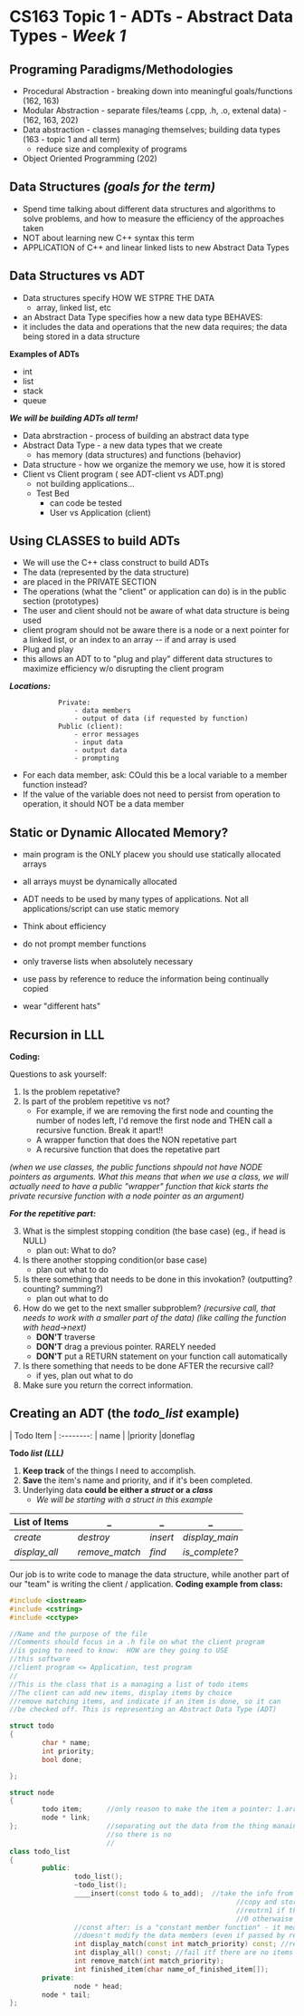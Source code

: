 CS163 Topic 1 - ADTs - Abstract Data Types - *Week 1*
==========================================
	
Programing Paradigms/Methodologies
----------------------------------- 
+ Procedural Abstraction - breaking down into meaningful goals/functions (162, 163)
+ Modular Abstraction - separate files/teams (.cpp, .h, .o, extenal data) - (162, 163, 202)
+ Data abstraction - classes managing themselves; building data types (163 - topic 1 and all term)
  - reduce size and complexity of programs
+ Object Oriented Programming (202)

Data Structures *(goals for the term)*
---------------
+ Spend time talking about different data structures and algorithms to solve problems, and 
  how to measure the efficiency of the approaches taken
+ NOT about learning new C++ syntax this term
+ APPLICATION of C++ and linear linked lists to new Abstract Data Types

		
Data Structures vs ADT
----------------------
+ Data structures specify HOW WE STPRE THE DATA
  - array, linked list, etc
+ an Abstract Data Type specifies how a new data type BEHAVES:
+ it includes the data and operations that the new data requires;
  the data being stored in a data structure

**Examples of ADTs**
+ int
+ list
+ stack
+ queue
		
***We will be building ADTs all term!***

+ Data abrstraction - process of building an abstract data type
+ Abstract Data Type - a new data types that we create
  - has memory (data structures)  and functions (behavior)
+ Data structure - how we organize the memory we use, how it is stored
+ Client vs Client program ( see ADT-client vs ADT.png)
  - not building applications...
  - Test Bed
    * can code be tested
    * User vs Application (client)

Using CLASSES to build ADTs
---------------------------
+ We will use the C++ class construct to build ADTs
+ The data (represented by the data structure)
+ are placed in the PRIVATE SECTION
+ The operations (what the "client" or application can do) is in the
  public section (prototypes)
+ The user and client should not be aware of what data structure is being used
+ client program should not be aware there is a node or a next pointer
  for a linked list, or an index to an array -- if and array is used
+ Plug and play
+ this allows an ADT to to "plug and play" different data structures
  to maximize efficiency w/o disrupting the client program

***Locations:***
```
			Private:
				- data members
				- output of data (if requested by function)
			Public (client):
				- error messages
				- input data
				- output data 
				- prompting
```
+ For each data member, ask: COuld this be a local variable to a member function
  instead?
+ If the value of the variable does not need to persist from operation
  to operation, it should NOT be a data member

Static or Dynamic Allocated Memory?
-----------------------------------
+ main program is the ONLY placew you should use statically allocated arrays
+ all arrays muyst be dynamically allocated
+ ADT needs to be used by many types of applications. Not all applications/script
  can use static memory

+ Think about efficiency
+ do not prompt member functions
+ only traverse lists when absolutely necessary
+ use pass by reference to reduce the information being continually copied
+ wear "different hats"
	

## Recursion in LLL

**Coding:**

Questions to ask yourself:

1. Is the problem repetative?
2. Is part of the problem repetitive vs not?
   - For example, if we are removing the first node and
     counting the number of nodes left, I'd remove the first node
     and THEN call a recursive function. Break it apart!!
   - A wrapper function that does the NON repetative part
   - A recursive function that does the repetative part
		
 *(when we use classes, the public functions shpould not have NODE pointers
  as arguments. What this means that when we use a class, we will actually need to have
  a public "wrapper" function that kick starts the private recursive function with a node
  pointer as an argument)*

***For the repetitive part:***
		
3. What is the simplest stopping condition (the base case)
   (eg., if head is NULL)
   - plan out: What to do?
4. Is there another stopping condition(or base case)
   - plan out what to do
5. Is there something that needs to be done in this invokation?
   (outputting? counting? summing?)
   - plan out what to do
6. How do we get to the next smaller subproblem?
   *(recursive call, that needs to work with a smaller part of the data)*
   *(like calling the function with head->next)*
   - **DON'T** traverse
   - **DON'T** drag a previous pointer. RARELY needed
   - **DON'T** put a RETURN statement on your function call automatically
7. Is there something that needs to be done AFTER the recursive call?
   - if yes, plan out what to do
8. Make sure you return the correct information.

## Creating an ADT   (the *todo_list* example)

| Todo Item |
:--------:
| name |
|priority
|doneflag

**Todo *list (LLL)***
1. **Keep track** of the things I need to accomplish.
2. **Save** the item's name and priority, and if it's been completed.
3. Underlying data **could be either a *struct* or a *class***
	- *We will be starting with a struct in this example*

|**List of Items** |_|_|_| 
|------------|-------------|-------------|--------------------|
| *create* | *destroy* | *insert*  | *display_main* |
| *display_all* | *remove_match* | *find* | *is_complete?* | 
 
 Our job is to write code to manage the data structure, while another part of our "team" is writing the client / application.
 **Coding example from class:**
```c++
#include <iostream>
#include <cstring>
#include <cctype>

//Name and the purpose of the file
//Comments should focus in a .h file on what the client program
//is going to need to know:  HOW are they going to USE
//this software
//client program <= Application, test program
//
//This is the class that is a managing a list of todo items
//The client can add new items, display items by choice
//remove matching items, and indicate if an item is done, so it can
//be checked off. This is representing an Abstract Data Type (ADT)

struct todo
{
        char * name;
        int priority;
        bool done;

};

struct node
{
        todo item;      //only reason to make the item a pointer: 1.array of items,  2. share member
        node * link;
};                      //separating out the data from the thing manaing the data
                        //so there is no
                        //
class todo_list
{
        public:
                todo_list();
                ~todo_list();
                ____insert(const todo & to_add);  //take the info from the argument and make a
                                                        //copy and store it in my data struct
                                                        //reutrn1 if the insert was successful
                                                        //0 otherwaise (to_add data had no data in it)
                //const after: is a "constant member function" - it means the member function
                //doesn't modify the data members (even if passed by reference)
                int display_match(const int match_priority) const; //reurn 0 if there are no matches
                int display_all() const; //fail itf there are no items in the list
                int remove_match(int match_priority);
                int finished_item(char name_of_finished_item[]);
        private:
                node * head;
		node * tail;
};
